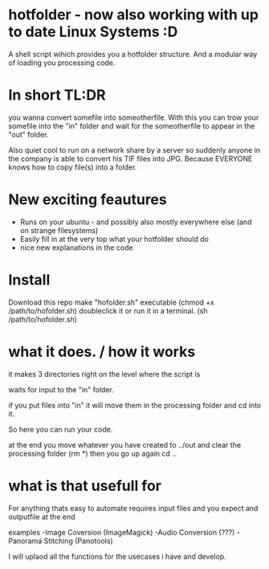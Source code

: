 # hotfolder - now also working with up to date Linux Systems :D
A shell script wihich provides you a hotfolder structure. And a modular way of loading you processing code.




# In short TL:DR

you wanna convert somefile into someotherfile.
With this you can trow your somefile into the "in" folder and wait for the someotherfile to appear in the "out" folder.

Also quiet cool to run on a network share by a server so suddenly anyone in the company is able to convert his TIF files into JPG.
Because EVERYONE knows how to copy file(s) into a folder.



# New exciting feautures
- Runs on your ubuntu - and possibly also mostly everywhere else (and on strange filesystems)
- Easily fill in at the very top what your hotfolder should do
- nice new explanations in the code


# Install

Download this repo
make "hofolder.sh" executable (chmod +x /path/to/hofolder.sh)
doubleclick it or run it in a terminal. (sh /path/to/hofolder.sh)

# what it does. / how it works

it makes 3 directories right on the level where the script is

waits for input to the "in" folder.

if you put files into "in" it will move them in the processing folder and cd into it.

So here you can run your code.

at the end you move whatever you have created to ../out
and clear the processing folder (rm *)
then you go up again
cd ..

# what is that usefull for

For anything thats easy to automate requires input files and you expect and outputfile at the end

examples
-Image Coversion (ImageMagick)
-Audio Conversion (???)
-Panorama Stitching (Panotools)

I will uplaod all the functions for the usecases i have and develop.



